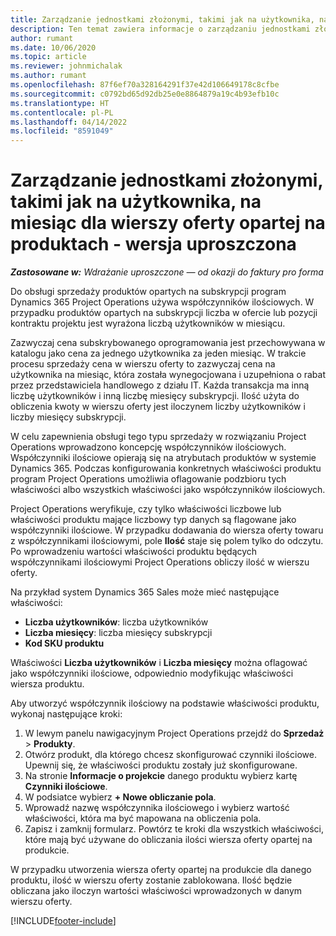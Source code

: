 ```yaml
---
title: Zarządzanie jednostkami złożonymi, takimi jak na użytkownika, na miesiąc dla wierszy oferty opartej na produktach - wersja uproszczona
description: Ten temat zawiera informacje o zarządzaniu jednostkami złożonymi w wierszu oferty opartej na produktach.
author: rumant
ms.date: 10/06/2020
ms.topic: article
ms.reviewer: johnmichalak
ms.author: rumant
ms.openlocfilehash: 87f6ef70a328164291f37e42d106649178c8cfbe
ms.sourcegitcommit: c0792bd65d92db25e0e8864879a19c4b93efb10c
ms.translationtype: HT
ms.contentlocale: pl-PL
ms.lasthandoff: 04/14/2022
ms.locfileid: "8591049"
---
```

# <a name="managing-complex-units-such-as-per-user-per-month-for-product-based-quote-lines---lite"></a>Zarządzanie jednostkami złożonymi, takimi jak na użytkownika, na miesiąc dla wierszy oferty opartej na produktach - wersja uproszczona

_**Zastosowane w:** Wdrażanie uproszczone — od okazji do faktury pro forma_

Do obsługi sprzedaży produktów opartych na subskrypcji program Dynamics 365 Project Operations używa współczynników ilościowych. W przypadku produktów opartych na subskrypcji liczba w ofercie lub pozycji kontraktu projektu jest wyrażona liczbą użytkowników w miesiącu.

Zazwyczaj cena subskrybowanego oprogramowania jest przechowywana w katalogu jako cena za jednego użytkownika za jeden miesiąc. W trakcie procesu sprzedaży cena w wierszu oferty to zazwyczaj cena na użytkownika na miesiąc, która została wynegocjowana i uzupełniona o rabat przez przedstawiciela handlowego z działu IT. Każda transakcja ma inną liczbę użytkowników i inną liczbę miesięcy subskrypcji. Ilość użyta do obliczenia kwoty w wierszu oferty jest iloczynem liczby użytkowników i liczby miesięcy subskrypcji.

W celu zapewnienia obsługi tego typu sprzedaży w rozwiązaniu Project Operations wprowadzono koncepcję współczynników ilościowych. Współczynniki ilościowe opierają się na atrybutach produktów w systemie Dynamics 365. Podczas konfigurowania konkretnych właściwości produktu program Project Operations umożliwia oflagowanie podzbioru tych właściwości albo wszystkich właściwości jako współczynników ilościowych.

Project Operations weryfikuje, czy tylko właściwości liczbowe lub właściwości produktu mające liczbowy typ danych są flagowane jako współczynniki ilościowe. W przypadku dodawania do wiersza oferty towaru z współczynnikami ilościowymi, pole **Ilość** staje się polem tylko do odczytu. Po wprowadzeniu wartości właściwości produktu będących współczynnikami ilościowymi Project Operations obliczy ilość w wierszu oferty.

Na przykład system Dynamics 365 Sales może mieć następujące właściwości:

- **Liczba użytkowników**: liczba użytkowników
- **Liczba miesięcy**: liczba miesięcy subskrypcji
- **Kod SKU produktu**

Właściwości **Liczba użytkowników** i **Liczba miesięcy** można oflagować jako współczynniki ilościowe, odpowiednio modyfikując właściwości wiersza produktu.

Aby utworzyć współczynnik ilościowy na podstawie właściwości produktu, wykonaj następujące kroki:

1. W lewym panelu nawigacyjnym Project Operations przejdź do **Sprzedaż** > **Produkty**.
2. Otwórz produkt, dla którego chcesz skonfigurować czynniki ilościowe. Upewnij się, że właściwości produktu zostały już skonfigurowane.
3. Na stronie **Informacje o projekcie** danego produktu wybierz kartę **Czynniki ilościowe**.
4. W podsiatce wybierz **+ Nowe obliczanie pola**.
5. Wprowadź nazwę współczynnika ilościowego i wybierz wartość właściwości, która ma być mapowana na obliczenia pola.
6. Zapisz i zamknij formularz. Powtórz te kroki dla wszystkich właściwości, które mają być używane do obliczania ilości wiersza oferty opartej na produkcie.

W przypadku utworzenia wiersza oferty opartej na produkcie dla danego produktu, ilość w wierszu oferty zostanie zablokowana. Ilość będzie obliczana jako iloczyn wartości właściwości wprowadzonych w danym wierszu oferty.


[!INCLUDE[footer-include](../../includes/footer-banner.md)]